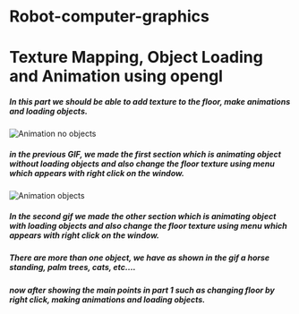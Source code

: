 # Robot-computer-graphics
# Texture Mapping, Object Loading and Animation using opengl

##### In this part we should be able to add texture to the floor, make animations and loading objects.

![Animation no objects](https://user-images.githubusercontent.com/61665359/127849855-e98bfb80-d20e-4a1d-82dd-22f5a1399292.gif)


##### in the previous GIF, we made the first section which is animating object without loading objects and also change the floor texture using menu which appears with right click on the window.

![Animation  objects](https://user-images.githubusercontent.com/61665359/127849906-83433e38-8791-4d0c-af82-7e80d9bc4d65.gif)


 	

##### In the second gif we made the other section which is animating object with loading objects and also change the floor texture using menu which appears with right click on the window.

##### There are more than one object, we have as shown in the gif a horse standing, palm trees, cats, etc....

##### now after showing the main points in part 1 such as changing floor by right click, making animations and loading objects.

